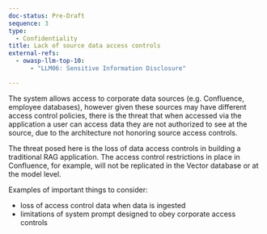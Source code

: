 ```yaml
---
doc-status: Pre-Draft
sequence: 3
type:
  - Confidentiality
title: Lack of source data access controls
external-refs:
  - owasp-llm-top-10:
      - "LLM06: Sensitive Information Disclosure"

---
```


The system allows access to corporate data sources (e.g. Confluence, employee databases), however given these sources may have different access control policies, there is the threat that when accessed via the application a user can access data they are not authorized to see at the source, due to the architecture not honoring source access controls.

The threat posed here is the loss of data access controls in building a traditional RAG application. The access control restrictions in place in Confluence, for example, will
not be replicated in the Vector database or at the model level.

Examples of important things to consider:

- loss of access control data when data is ingested
- limitations of system prompt designed to obey corporate access controls
